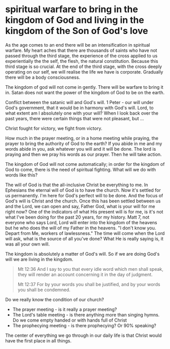 # spiritual warfare to bring in the kingdom of God and living in the kingdom of the Son of God's love

As the age comes to an end there will be an intensification in spiritual warfare. My heart aches that there are thousands of saints who have not passed through the third stage, the experience of the cross applied to us experientially the the self, the flesh, the natural constitution. Because this third stage is so crucial. At the end of the third stage, with the cross deeply operating on our self, we will realise the life we have is corporate. Gradually there will be a body consciousness.

The kingdom of god will not come in gently. There will be warfare to bring it in. Satan does not want the power of the kingdom of God to be on the earth.

Conflict between the satanic will and God's will.  1 Peter - our will under God's government, that it would be in harmony with God's will. Lord, to what extent am I absolutely one with your will? When I look back over the past years, there were certain things that were not pleasant, but ... 

Christ fought for victory, we fight from victory. 

How much in the prayer meeting, or in a home meeting while praying, the prayer to bring the authority of God to the earth? If you abide in me and my words abide in you, ask whatever you will and it will be done. The lord is praying and then we pray his words as our prayer. Then he will take action. 

The kingdom of God will not come automatically; in order for the kingdom of God to come, there is the need of spiritual fighting. What will we do with words like this? 

The will of God is that the all-inclusive Christ be everything to me. In Ephesians the eternal will of God is to have the church. Now it's settled for us permanently. I'm here for God's perfect will to be done. And the focus of God's will is Christ and the church. Once this has been settled between us and the Lord, we can open and say, Father God, what is your will for me right now? One of the indicators of what His present will is for me, is it's not what I've been doing for the past 20 years, for my history. Matt 7, not everyone who says Lord, Lord will enter into the kingdom of the heavens but he who does the will of my Father in the heavens. "I don't know you. Depart from Me, workers of lawlessness." The time will come when the Lord will ask, what is the source of all you've done? What He is really saying is, it was all your own will.

The kingdom is absolutely a matter of God's will. So if we are doing God's will we are living in the kingdom. 

> Mt 12:36 And I say to you that every idle word which men shall speak, they will render an account concerning it in the day of judgment.
> 
> Mt 12:37 For by your words you shall be justified, and by your words you shall be condemned.

Do we really know the condition of our church?
- The prayer meeting - is it really a prayer meeting?
- The Lord's table meeting - is there anything more than singing hymns. Do we come empty handed or with hands full of Christ
- The prophecying meeting - is there prophecying? Or 90% speaking?

The center of everything we go through in our daily life is that Christ would have the first place in all things. 

